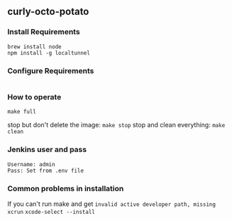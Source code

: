 ## curly-octo-potato
### Install Requirements
```
brew install node
npm install -g localtunnel
```
### Configure Requirements
```
```
### How to operate
```
make full
```
stop but don't delete the image: ```make stop```
stop and clean everything: ```make clean```
### Jenkins user and pass
```
Username: admin
Pass: Set from .env file
```
### Common problems in installation
If you can't run make and get ```invalid active developer path, missing xcrun```
```xcode-select --install```


